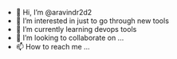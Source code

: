- 👋 Hi, I’m @aravindr2d2
- 👀 I’m interested in just to go through new tools
- 🌱 I’m currently learning devops tools
- 💞️ I’m looking to collaborate on ...
- 📫 How to reach me ...

<!---
aravindr2d2/aravindr2d2 is a ✨ special ✨ repository because its `README.md` (this file) appears on your GitHub profile.
You can click the Preview link to take a look at your changes.
--->
